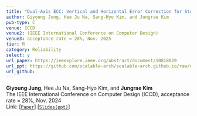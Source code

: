 ```yaml
---
title: "Dual-Axis ECC: Vertical and Horizontal Error Correction for Storage and Link Errors"
author: Giyoung Jung, Hee Ju Na, Sang-Hyo Kim, and Jungrae Kim
pub-type: C
venue: ICCD
venue2: (IEEE International Conference on Computer Design)
venue3: acceptance rate = 28%, Nov. 2025
tier: M
category: Reliability
select: y
url_paper: https://ieeexplore.ieee.org/abstract/document/10818029
url_ppt: https://github.com/scalable-arch/scalable-arch.github.io/raw/main/assets/materials/2024-ICCD-DualAxis(slides).pptx
url_github:
---
```


**Giyoung Jung**, Hee Ju Na, Sang-Hyo Kim, and **Jungrae Kim** <br>
The IEEE International Conference on Computer Design (ICCD), acceptance rate = 28%, Nov. 2024 <br>
Link: [[```Paper```](https://ieeexplore.ieee.org/abstract/document/10818029)]
    [[```Slides(ppt)```](https://github.com/scalable-arch/scalable-arch.github.io/raw/main/assets/materials/2024-ICCD-DualAxis(slides).pptx)]
